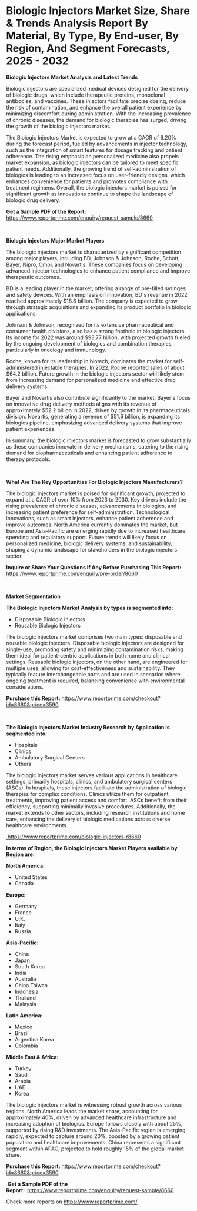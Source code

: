 <p><h1>Biologic Injectors Market Size, Share & Trends Analysis Report By Material, By Type, By End-user, By Region, And Segment Forecasts, 2025 - 2032</h1></p><p><strong>Biologic Injectors Market Analysis and Latest Trends</strong></p>
<p><p>Biologic injectors are specialized medical devices designed for the delivery of biologic drugs, which include therapeutic proteins, monoclonal antibodies, and vaccines. These injectors facilitate precise dosing, reduce the risk of contamination, and enhance the overall patient experience by minimizing discomfort during administration. With the increasing prevalence of chronic diseases, the demand for biologic therapies has surged, driving the growth of the biologic injectors market.</p><p>The Biologic Injectors Market is expected to grow at a CAGR of 6.20% during the forecast period, fueled by advancements in injector technology, such as the integration of smart features for dosage tracking and patient adherence. The rising emphasis on personalized medicine also propels market expansion, as biologic injectors can be tailored to meet specific patient needs. Additionally, the growing trend of self-administration of biologics is leading to an increased focus on user-friendly designs, which enhances convenience for patients and promotes compliance with treatment regimens. Overall, the biologic injectors market is poised for significant growth as innovations continue to shape the landscape of biologic drug delivery.</p></p>
<p><strong>Get a Sample PDF of the Report:&nbsp;</strong> <a href="https://www.reportprime.com/enquiry/request-sample/8660?utm_campaign=2639&utm_medium=2&utm_source=Github&utm_content=ia&utm_term=20032025&utm_id=biologic-injectors">https://www.reportprime.com/enquiry/request-sample/8660</a></p>
<p>&nbsp;</p>
<p><strong>Biologic Injectors Major Market Players</strong></p>
<p><p>The biologic injectors market is characterized by significant competition among major players, including BD, Johnson & Johnson, Roche, Schott, Bayer, Nipro, Ompi, and Novartis. These companies focus on developing advanced injector technologies to enhance patient compliance and improve therapeutic outcomes.</p><p>BD is a leading player in the market, offering a range of pre-filled syringes and safety devices. With an emphasis on innovation, BD's revenue in 2022 reached approximately $18.6 billion. The company is expected to grow through strategic acquisitions and expanding its product portfolio in biologic applications.</p><p>Johnson & Johnson, recognized for its extensive pharmaceutical and consumer health divisions, also has a strong foothold in biologic injectors. Its income for 2022 was around $93.77 billion, with projected growth fueled by the ongoing development of biologics and combination therapies, particularly in oncology and immunology.</p><p>Roche, known for its leadership in biotech, dominates the market for self-administered injectable therapies. In 2022, Roche reported sales of about $64.2 billion. Future growth in the biologic injectors sector will likely stem from increasing demand for personalized medicine and effective drug delivery systems.</p><p>Bayer and Novartis also contribute significantly to the market. Bayer's focus on innovative drug delivery methods aligns with its revenue of approximately $52.2 billion in 2022, driven by growth in its pharmaceuticals division. Novartis, generating a revenue of $51.6 billion, is expanding its biologics pipeline, emphasizing advanced delivery systems that improve patient experiences.</p><p>In summary, the biologic injectors market is forecasted to grow substantially as these companies innovate in delivery mechanisms, catering to the rising demand for biopharmaceuticals and enhancing patient adherence to therapy protocols.</p></p>
<p>&nbsp;</p>
<p><strong>What Are The Key Opportunities For Biologic Injectors Manufacturers?</strong></p>
<p><p>The biologic injectors market is poised for significant growth, projected to expand at a CAGR of over 10% from 2023 to 2030. Key drivers include the rising prevalence of chronic diseases, advancements in biologics, and increasing patient preference for self-administration. Technological innovations, such as smart injectors, enhance patient adherence and improve outcomes. North America currently dominates the market, but Europe and Asia-Pacific are emerging rapidly due to increased healthcare spending and regulatory support. Future trends will likely focus on personalized medicine, biologic delivery systems, and sustainability, shaping a dynamic landscape for stakeholders in the biologic injectors sector.</p></p>
<p><strong>Inquire or Share Your Questions If Any Before Purchasing This Report:</strong> <a href="https://www.reportprime.com/enquiry/pre-order/8660?utm_campaign=2639&utm_medium=2&utm_source=Github&utm_content=ia&utm_term=20032025&utm_id=biologic-injectors">https://www.reportprime.com/enquiry/pre-order/8660</a></p>
<p>&nbsp;</p>
<p><strong>Market Segmentation</strong></p>
<p><strong>The Biologic Injectors Market Analysis by types is segmented into:</strong></p>
<p><ul><li>Disposable Biologic Injectors</li><li>Reusable Biologic Injectors</li></ul></p>
<p><p>The biologic injectors market comprises two main types: disposable and reusable biologic injectors. Disposable biologic injectors are designed for single-use, promoting safety and minimizing contamination risks, making them ideal for patient-centric applications in both home and clinical settings. Reusable biologic injectors, on the other hand, are engineered for multiple uses, allowing for cost-effectiveness and sustainability. They typically feature interchangeable parts and are used in scenarios where ongoing treatment is required, balancing convenience with environmental considerations.</p></p>
<p><strong>Purchase this Report:&nbsp;</strong><a href="https://www.reportprime.com/checkout?id=8660&price=3590&utm_campaign=2639&utm_medium=2&utm_source=Github&utm_content=ia&utm_term=20032025&utm_id=biologic-injectors">https://www.reportprime.com/checkout?id=8660&price=3590</a></p>
<p>&nbsp;</p>
<p><strong>The Biologic Injectors Market Industry Research by Application is segmented into:</strong></p>
<p><ul><li>Hospitals</li><li>Clinics</li><li>Ambulatory Surgical Centers</li><li>Others</li></ul></p>
<p><p>The biologic injectors market serves various applications in healthcare settings, primarily hospitals, clinics, and ambulatory surgical centers (ASCs). In hospitals, these injectors facilitate the administration of biologic therapies for complex conditions. Clinics utilize them for outpatient treatments, improving patient access and comfort. ASCs benefit from their efficiency, supporting minimally invasive procedures. Additionally, the market extends to other sectors, including research institutions and home care, enhancing the delivery of biologic medications across diverse healthcare environments.</p></p>
<p><a href="https://www.reportprime.com/biologic-injectors-r8660?utm_campaign=2639&utm_medium=2&utm_source=Github&utm_content=ia&utm_term=20032025&utm_id=biologic-injectors">&nbsp;https://www.reportprime.com/biologic-injectors-r8660</a></p>
<p><strong>In terms of Region, the Biologic Injectors Market Players available by Region are:</strong></p>
<p>
    <p> <strong> North America: </strong>
        <ul>
            <li>United States</li>
            <li>Canada</li>
        </ul>
        </p> 
    <p> <strong> Europe: </strong>
        <ul>
            <li>Germany</li>
            <li>France</li>
            <li>U.K.</li>
            <li>Italy</li>
            <li>Russia</li>
        </ul>
        </p> 
    <p> <strong> Asia-Pacific: </strong>
        <ul>
            <li>China</li>
            <li>Japan</li>
            <li>South Korea</li>
            <li>India</li>
            <li>Australia</li>
            <li>China Taiwan</li>
            <li>Indonesia</li>
            <li>Thailand</li>
            <li>Malaysia</li>
        </ul>
        </p> 
    <p> <strong> Latin America: </strong>
        <ul>
            <li>Mexico</li>
            <li>Brazil</li>
            <li>Argentina Korea</li>
            <li>Colombia</li>
        </ul>
        </p> 
    <p> <strong> Middle East & Africa: </strong>
        <ul>
            <li>Turkey</li>
            <li>Saudi</li>
            <li>Arabia</li>
            <li>UAE</li>
            <li>Korea</li>
        </ul>
    </p>
    </p>
<p><p>The biologic injectors market is witnessing robust growth across various regions. North America leads the market share, accounting for approximately 40%, driven by advanced healthcare infrastructure and increasing adoption of biologics. Europe follows closely with about 25%, supported by rising R&D investments. The Asia-Pacific region is emerging rapidly, expected to capture around 20%, boosted by a growing patient population and healthcare improvements. China represents a significant segment within APAC, projected to hold roughly 15% of the global market share.</p></p>
<p><strong>Purchase this Report: </strong><a href="https://www.reportprime.com/checkout?id=8660&price=3590&utm_campaign=2639&utm_medium=2&utm_source=Github&utm_content=ia&utm_term=20032025&utm_id=biologic-injectors">https://www.reportprime.com/checkout?id=8660&price=3590</a></p>
<p>&nbsp;<strong>Get a Sample PDF of the Report:&nbsp;&nbsp;</strong><a href="https://www.reportprime.com/enquiry/request-sample/8660?utm_campaign=2639&utm_medium=2&utm_source=Github&utm_content=ia&utm_term=20032025&utm_id=biologic-injectors">https://www.reportprime.com/enquiry/request-sample/8660</a></p>
<p><strong></strong></p>
<p>Check more reports on <a href="https://www.reportprime.com/?utm_campaign=2639&utm_medium=2&utm_source=Github&utm_content=ia&utm_term=20032025&utm_id=biologic-injectors">https://www.reportprime.com/</a></p>